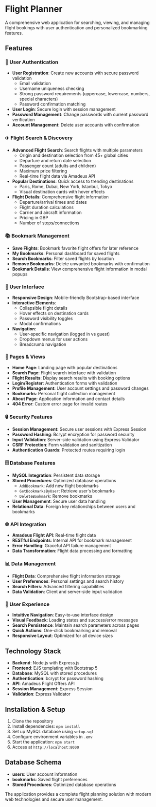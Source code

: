 # Flight Planner

A comprehensive web application for searching, viewing, and managing flight bookings with user authentication and personalized bookmarking features.

## Features

### 🔐 User Authentication
- **User Registration**: Create new accounts with secure password validation
  - Email validation
  - Username uniqueness checking
  - Strong password requirements (uppercase, lowercase, numbers, special characters)
  - Password confirmation matching
- **User Login**: Secure login with session management
- **Password Management**: Change passwords with current password verification
- **Account Management**: Delete user accounts with confirmation

### ✈️ Flight Search & Discovery
- **Advanced Flight Search**: Search flights with multiple parameters
  - Origin and destination selection from 45+ global cities
  - Departure and return date selection
  - Passenger count (adults and children)
  - Maximum price filtering
  - Real-time flight data via Amadeus API
- **Popular Destinations**: Quick access to trending destinations
  - Paris, Rome, Dubai, New York, Istanbul, Tokyo
  - Visual destination cards with hover effects
- **Flight Details**: Comprehensive flight information
  - Departure/arrival times and dates
  - Flight duration calculations
  - Carrier and aircraft information
  - Pricing in GBP
  - Number of stops/connections

### 📚 Bookmark Management
- **Save Flights**: Bookmark favorite flight offers for later reference
- **My Bookmarks**: Personal dashboard for saved flights
- **Search Bookmarks**: Filter saved flights by location
- **Remove Bookmarks**: Delete unwanted bookmarks with confirmation
- **Bookmark Details**: View comprehensive flight information in modal popups

### 🎨 User Interface
- **Responsive Design**: Mobile-friendly Bootstrap-based interface
- **Interactive Elements**: 
  - Collapsible flight details
  - Hover effects on destination cards
  - Password visibility toggles
  - Modal confirmations
- **Navigation**: 
  - User-specific navigation (logged in vs guest)
  - Dropdown menus for user actions
  - Breadcrumb navigation

### 📱 Pages & Views
- **Home Page**: Landing page with popular destinations
- **Search Page**: Flight search interface with validation
- **Flight Results**: Display search results with booking options
- **Login/Register**: Authentication forms with validation
- **Profile Management**: User account settings and password changes
- **Bookmarks**: Personal flight collection management
- **About Page**: Application information and contact details
- **404 Error**: Custom error page for invalid routes

### 🔒 Security Features
- **Session Management**: Secure user sessions with Express Session
- **Password Hashing**: Bcrypt encryption for password security
- **Input Validation**: Server-side validation using Express Validator
- **CSRF Protection**: Form validation and sanitization
- **Authentication Guards**: Protected routes requiring login

### 🗄️ Database Features
- **MySQL Integration**: Persistent data storage
- **Stored Procedures**: Optimized database operations
  - `AddBookmark`: Add new flight bookmarks
  - `GetBookmarksByUser`: Retrieve user's bookmarks
  - `DeleteBookmark`: Remove bookmarks
- **User Management**: Secure user data handling
- **Relational Data**: Foreign key relationships between users and bookmarks

### 🌐 API Integration
- **Amadeus Flight API**: Real-time flight data
- **RESTful Endpoints**: Internal API for bookmark management
- **Error Handling**: Graceful API failure management
- **Data Transformation**: Flight data processing and formatting

### 📊 Data Management
- **Flight Data**: Comprehensive flight information storage
- **User Preferences**: Personal settings and search history
- **Search Filters**: Advanced filtering capabilities
- **Data Validation**: Client and server-side input validation

### 🎯 User Experience
- **Intuitive Navigation**: Easy-to-use interface design
- **Visual Feedback**: Loading states and success/error messages
- **Search Persistence**: Maintain search parameters across pages
- **Quick Actions**: One-click bookmarking and removal
- **Responsive Layout**: Optimized for all device sizes

## Technology Stack

- **Backend**: Node.js with Express.js
- **Frontend**: EJS templating with Bootstrap 5
- **Database**: MySQL with stored procedures
- **Authentication**: bcrypt for password hashing
- **API**: Amadeus Flight Offers API
- **Session Management**: Express Session
- **Validation**: Express Validator

## Installation & Setup

1. Clone the repository
2. Install dependencies: `npm install`
3. Set up MySQL database using `setup.sql`
4. Configure environment variables in `.env`
5. Start the application: `npm start`
6. Access at `http://localhost:8000`

## Database Schema

- **users**: User account information
- **bookmarks**: Saved flight preferences
- **Stored Procedures**: Optimized database operations

The application provides a complete flight planning solution with modern web technologies and secure user management.
